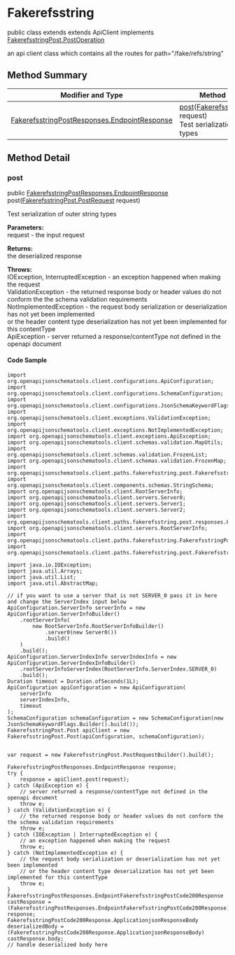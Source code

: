 # Fakerefsstring

public class  extends extends ApiClient implements
[FakerefsstringPost.PostOperation](../../paths/fakerefsstring/FakerefsstringPost.md#postoperation)

an api client class which contains all the routes for path="/fake/refs/string"

## Method Summary
| Modifier and Type | Method and Description |
| ----------------- | ---------------------- |
| [FakerefsstringPostResponses.EndpointResponse](../../paths/fakerefsstring/post/FakerefsstringPostResponses.md#endpointresponse) | [post](#post)([FakerefsstringPost.PostRequest](../../paths/fakerefsstring/FakerefsstringPost#postrequest) request)<br>Test serialization of outer string types |

## Method Detail

### post
public [FakerefsstringPostResponses.EndpointResponse](../../paths/fakerefsstring/post/FakerefsstringPostResponses.md#endpointresponse) post([FakerefsstringPost.PostRequest](../../paths/fakerefsstring/FakerefsstringPost#postrequest) request)

Test serialization of outer string types

**Parameters:**<br>
request - the input request

**Returns:**<br>
the deserialized response

**Throws:**<br>
IOException, InterruptedException - an exception happened when making the request<br>
ValidationException - the returned response body or header values do not conform the the schema validation requirements<br>
NotImplementedException - the request body serialization or deserialization has not yet been implemented<br>
                          or the header content type deserialization has not yet been implemented for this contentType<br>
ApiException - server returned a response/contentType not defined in the openapi document<br>

#### Code Sample
```
import org.openapijsonschematools.client.configurations.ApiConfiguration;
import org.openapijsonschematools.client.configurations.SchemaConfiguration;
import org.openapijsonschematools.client.configurations.JsonSchemaKeywordFlags;
import org.openapijsonschematools.client.exceptions.ValidationException;
import org.openapijsonschematools.client.exceptions.NotImplementedException;
import org.openapijsonschematools.client.exceptions.ApiException;
import org.openapijsonschematools.client.schemas.validation.MapUtils;
import org.openapijsonschematools.client.schemas.validation.FrozenList;
import org.openapijsonschematools.client.schemas.validation.FrozenMap;
import org.openapijsonschematools.client.paths.fakerefsstring.post.FakerefsstringPostRequestBody;
import org.openapijsonschematools.client.components.schemas.StringSchema;
import org.openapijsonschematools.client.RootServerInfo;
import org.openapijsonschematools.client.servers.Server0;
import org.openapijsonschematools.client.servers.Server1;
import org.openapijsonschematools.client.servers.Server2;
import org.openapijsonschematools.client.paths.fakerefsstring.post.responses.FakerefsstringPostCode200Response;
import org.openapijsonschematools.client.servers.RootServerInfo;
import org.openapijsonschematools.client.paths.fakerefsstring.FakerefsstringPost;
import org.openapijsonschematools.client.paths.fakerefsstring.post.FakerefsstringPostResponses;

import java.io.IOException;
import java.util.Arrays;
import java.util.List;
import java.util.AbstractMap;

// if you want to use a server that is not SERVER_0 pass it in here and change the ServerIndex input below
ApiConfiguration.ServerInfo serverInfo = new ApiConfiguration.ServerInfoBuilder()
    .rootServerInfo(
        new RootServerInfo.RootServerInfoBuilder()
            .server0(new Server0())
            .build()
    )
    .build();
ApiConfiguration.ServerIndexInfo serverIndexInfo = new ApiConfiguration.ServerIndexInfoBuilder()
    .rootServerInfoServerIndex(RootServerInfo.ServerIndex.SERVER_0)
    .build();
Duration timeout = Duration.ofSeconds(1L);
ApiConfiguration apiConfiguration = new ApiConfiguration(
    serverInfo
    serverIndexInfo,
    timeout
);
SchemaConfiguration schemaConfiguration = new SchemaConfiguration(new JsonSchemaKeywordFlags.Builder().build());
FakerefsstringPost.Post apiClient = new FakerefsstringPost.Post(apiConfiguration, schemaConfiguration);


var request = new FakerefsstringPost.PostRequestBuilder().build();

FakerefsstringPostResponses.EndpointResponse response;
try {
    response = apiClient.post(request);
} catch (ApiException e) {
    // server returned a response/contentType not defined in the openapi document
    throw e;
} catch (ValidationException e) {
    // the returned response body or header values do not conform the the schema validation requirements
    throw e;
} catch (IOException | InterruptedException e) {
    // an exception happened when making the request
    throw e;
} catch (NotImplementedException e) {
    // the request body serialization or deserialization has not yet been implemented
    // or the header content type deserialization has not yet been implemented for this contentType
    throw e;
}
FakerefsstringPostResponses.EndpointFakerefsstringPostCode200Response castResponse = (FakerefsstringPostResponses.EndpointFakerefsstringPostCode200Response) response;
FakerefsstringPostCode200Response.ApplicationjsonResponseBody deserializedBody = (FakerefsstringPostCode200Response.ApplicationjsonResponseBody) castResponse.body;
// handle deserialized body here
```
